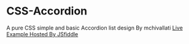 CSS-Accordion
=============

A pure CSS simple and basic Accordion list design By mchivallati
[Live Example Hosted By JSfiddle](http://jsfiddle.net/uLLhrty5/4/embedded/result/)
